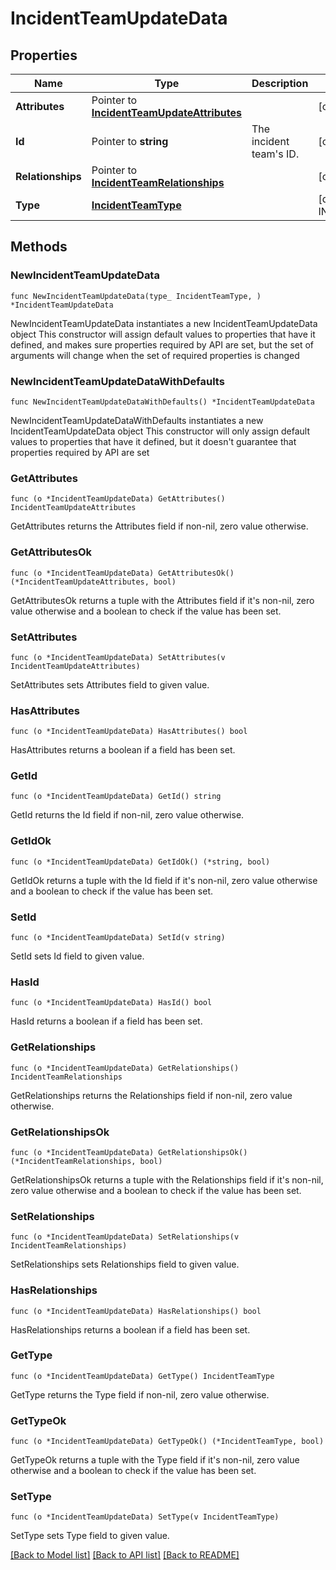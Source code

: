 # IncidentTeamUpdateData

## Properties

Name | Type | Description | Notes
------------ | ------------- | ------------- | -------------
**Attributes** | Pointer to [**IncidentTeamUpdateAttributes**](IncidentTeamUpdateAttributes.md) |  | [optional] 
**Id** | Pointer to **string** | The incident team&#39;s ID. | [optional] 
**Relationships** | Pointer to [**IncidentTeamRelationships**](IncidentTeamRelationships.md) |  | [optional] 
**Type** | [**IncidentTeamType**](IncidentTeamType.md) |  | [default to INCIDENTTEAMTYPE_TEAMS]

## Methods

### NewIncidentTeamUpdateData

`func NewIncidentTeamUpdateData(type_ IncidentTeamType, ) *IncidentTeamUpdateData`

NewIncidentTeamUpdateData instantiates a new IncidentTeamUpdateData object
This constructor will assign default values to properties that have it defined,
and makes sure properties required by API are set, but the set of arguments
will change when the set of required properties is changed

### NewIncidentTeamUpdateDataWithDefaults

`func NewIncidentTeamUpdateDataWithDefaults() *IncidentTeamUpdateData`

NewIncidentTeamUpdateDataWithDefaults instantiates a new IncidentTeamUpdateData object
This constructor will only assign default values to properties that have it defined,
but it doesn't guarantee that properties required by API are set

### GetAttributes

`func (o *IncidentTeamUpdateData) GetAttributes() IncidentTeamUpdateAttributes`

GetAttributes returns the Attributes field if non-nil, zero value otherwise.

### GetAttributesOk

`func (o *IncidentTeamUpdateData) GetAttributesOk() (*IncidentTeamUpdateAttributes, bool)`

GetAttributesOk returns a tuple with the Attributes field if it's non-nil, zero value otherwise
and a boolean to check if the value has been set.

### SetAttributes

`func (o *IncidentTeamUpdateData) SetAttributes(v IncidentTeamUpdateAttributes)`

SetAttributes sets Attributes field to given value.

### HasAttributes

`func (o *IncidentTeamUpdateData) HasAttributes() bool`

HasAttributes returns a boolean if a field has been set.

### GetId

`func (o *IncidentTeamUpdateData) GetId() string`

GetId returns the Id field if non-nil, zero value otherwise.

### GetIdOk

`func (o *IncidentTeamUpdateData) GetIdOk() (*string, bool)`

GetIdOk returns a tuple with the Id field if it's non-nil, zero value otherwise
and a boolean to check if the value has been set.

### SetId

`func (o *IncidentTeamUpdateData) SetId(v string)`

SetId sets Id field to given value.

### HasId

`func (o *IncidentTeamUpdateData) HasId() bool`

HasId returns a boolean if a field has been set.

### GetRelationships

`func (o *IncidentTeamUpdateData) GetRelationships() IncidentTeamRelationships`

GetRelationships returns the Relationships field if non-nil, zero value otherwise.

### GetRelationshipsOk

`func (o *IncidentTeamUpdateData) GetRelationshipsOk() (*IncidentTeamRelationships, bool)`

GetRelationshipsOk returns a tuple with the Relationships field if it's non-nil, zero value otherwise
and a boolean to check if the value has been set.

### SetRelationships

`func (o *IncidentTeamUpdateData) SetRelationships(v IncidentTeamRelationships)`

SetRelationships sets Relationships field to given value.

### HasRelationships

`func (o *IncidentTeamUpdateData) HasRelationships() bool`

HasRelationships returns a boolean if a field has been set.

### GetType

`func (o *IncidentTeamUpdateData) GetType() IncidentTeamType`

GetType returns the Type field if non-nil, zero value otherwise.

### GetTypeOk

`func (o *IncidentTeamUpdateData) GetTypeOk() (*IncidentTeamType, bool)`

GetTypeOk returns a tuple with the Type field if it's non-nil, zero value otherwise
and a boolean to check if the value has been set.

### SetType

`func (o *IncidentTeamUpdateData) SetType(v IncidentTeamType)`

SetType sets Type field to given value.



[[Back to Model list]](../README.md#documentation-for-models) [[Back to API list]](../README.md#documentation-for-api-endpoints) [[Back to README]](../README.md)


